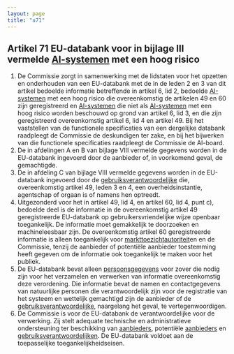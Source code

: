 ```yaml
---
layout: page
title: "a71"
---
```


## Artikel 71 EU-databank voor in bijlage III vermelde [AI-systemen](a3.md#^ai-systeem) met een hoog risico

1. De Commissie zorgt in samenwerking met de lidstaten voor het opzetten en onderhouden van een EU-databank met de in de leden 2 en 3 van dit artikel bedoelde informatie betreffende in artikel 6, lid 2, bedoelde [AI-systemen](a3.md#^ai-systeem) met een hoog risico die overeenkomstig de artikelen 49 en 60 zijn geregistreerd en [AI-systemen](a3.md#^ai-systeem) die niet als [AI-systemen](a3.md#^ai-systeem) met een hoog risico worden beschouwd op grond van artikel 6, lid 3, en die zijn geregistreerd overeenkomstig artikel 6, lid 4 en artikel 49. Bij het vaststellen van de functionele specificaties van een dergelijke databank raadpleegt de Commissie de deskundigen ter zake, en bij het bijwerken van die functionele specificaties raadpleegt de Commissie de AI-board.
2. De in afdelingen A en B van bijlage VIII vermelde gegevens worden in de EU-databank ingevoerd door de aanbieder of, in voorkomend geval, de gemachtigde.
3. De in afdeling C van bijlage VIII vermelde gegevens worden in de EU-databank ingevoerd door de [gebruiksverantwoordelijke](a3.md#^gebruiksverantwoordelijke) die, overeenkomstig artikel 49, leden 3 en 4, een overheidsinstantie, agentschap of orgaan is of namens hen optreedt.
4. Uitgezonderd voor het in artikel 49, lid 4, en artikel 60, lid 4, punt c), bedoelde deel is de informatie in de overeenkomstig artikel 49 geregistreerde EU-databank op gebruikersvriendelijke wijze openbaar toegankelijk. De informatie moet gemakkelijk te doorzoeken en machineleesbaar zijn. De overeenkomstig artikel 60 geregistreerde informatie is alleen toegankelijk voor [markttoezichtautoriteit](a3.md#^mta)en en de Commissie, tenzij de aanbieder of potentiële aanbieder toestemming heeft gegeven om de informatie ook toegankelijk te maken voor het publiek.
5. De EU-databank bevat alleen [persoonsgegevens](a3.md#^persg) voor zover die nodig zijn voor het verzamelen en verwerken van informatie overeenkomstig deze verordening. Die informatie bevat de namen en contactgegevens van natuurlijke personen die verantwoordelijk zijn voor de registratie van het systeem en wettelijk gemachtigd zijn de aanbieder of de [gebruiksverantwoordelijke](a3.md#^gebruiksverantwoordelijke), naargelang het geval, te vertegenwoordigen.
6. De Commissie is voor de EU-databank de verantwoordelijke voor de verwerking. Zij stelt adequate technische en administratieve ondersteuning ter beschikking van [aanbieders](a3.md#^aanbieder), potentiële [aanbieders](a3.md#^aanbieder) en [gebruiksverantwoordelijken](a3.md#^gebruiksverantwoordelijke). De EU-databank voldoet aan de toepasselijke toegankelijkheidseisen.
